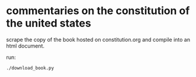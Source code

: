 # commentaries on the constitution of the united states

scrape the copy of the book hosted on constitution.org and compile into an html
document.

run:
```
./download_book.py
```
